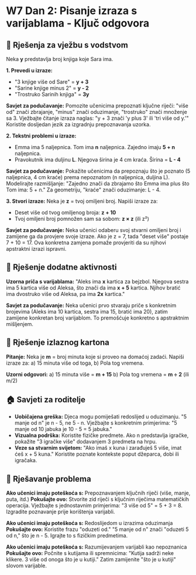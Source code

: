 # W7 Dan 2: Pisanje izraza s varijablama - Ključ odgovora

## 📝 Rješenja za vježbu s vodstvom

Neka **y** predstavlja broj knjiga koje Sara ima.

**1. Prevedi u izraze:**
   - "3 knjige više od Sare" = **y + 3**
   - "Sarine knjige minus 2" = **y - 2**
   - "Trostruko Sarinih knjiga" = **3y**

**Savjet za podučavanje:** Pomozite učenicima prepoznati ključne riječi: "više od" znači zbrajanje, "minus" znači oduzimanje, "trostruko" znači množenje sa 3. Vježbajte čitanje izraza naglas: "y + 3 znači 'y plus 3' ili 'tri više od y.'" Koristite dosljedan jezik za izgradnju prepoznavanja uzorka.

**2. Tekstni problemi u izraze:**
   - Emma ima 5 naljepnica. Tom ima **n** naljepnica. Zajedno imaju **5 + n** naljepnica.
   - Pravokutnik ima duljinu **L**. Njegova širina je 4 cm kraća. Širina = **L - 4**

**Savjet za podučavanje:** Pokažite učenicima da prepoznaju što je poznato (5 naljepnica, 4 cm kraće) prema nepoznatom (n naljepnica, duljina L). Modelirajte razmišljanje: "Zajedno znači da zbrajamo što Emma ima plus što Tom ima: 5 + n." Za geometriju, "kraće" znači oduzimanje: L - 4.

**3. Stvori izraze:** Neka je **z** = tvoj omiljeni broj. Napiši izraze za:
   - Deset više od tvog omiljenog broja: **z + 10**
   - Tvoj omiljeni broj pomnožen sam sa sobom: **z × z** (ili z²)

**Savjet za podučavanje:** Neka učenici odaberu svoj stvarni omiljeni broj i zamijene ga da provjere svoje izraze. Ako je z = 7, tada "deset više" postaje 7 + 10 = 17. Ova konkretna zamjena pomaže provjeriti da su njihovi apstraktni izrazi ispravni.

## 🚀 Rješenje dodatne aktivnosti

**Uzorna priča s varijablama:**
"Aleks ima **x** kartica za bejzbol. Njegova sestra ima 5 kartica više od Aleksa, što znači da ima **x + 5** kartica. Njihov bratić ima dvostruko više od Aleksa, pa ima **2x** kartica."

**Savjet za podučavanje:** Neka učenici prvo stvaraju priče s konkretnim brojevima (Aleks ima 10 kartica, sestra ima 15, bratić ima 20), zatim zamijene konkretan broj varijablom. To premošćuje konkretno s apstraktnim mišljenjem.

## 🎯 Rješenje izlaznog kartona

**Pitanje:** Neka je **m** = broj minuta koje si proveo na domaćoj zadaći. Napiši izraze za: a) 15 minuta više od toga, b) Pola tog vremena.

**Uzorni odgovori:**
a) 15 minuta više = **m + 15**
b) Pola tog vremena = **m ÷ 2** (ili m/2)

## 🏠 Savjeti za roditelje

- **Uobičajena greška:** Djeca mogu pomiješati redoslijed u oduzimanju. "5 manje od n" je n - 5, ne 5 - n. Vježbajte s konkretnim primjerima: "5 manje od 10 jabuka je 10 - 5 = 5 jabuka."
- **Vizualna podrška:** Koristite fizičke predmete. Ako n predstavlja igračke, pokažite "3 igračke više" dodavanjem 3 predmeta na hrpu.
- **Veze sa stvarnim svijetom:** "Ako imaš x kuna i zarađuješ 5 više, imat ćeš x + 5 kuna." Koristite poznate kontekste poput džeparca, dobi ili igračaka.

## 🔧 Rješavanje problema

**Ako učenici imaju poteškoća s:** Prepoznavanjem ključnih riječi (više, manje, puta, itd.)
**Pokušajte ovo:** Stvorite zid riječi s ključnim riječima matematičkih operacija. Vježbajte s jednostavnim primjerima: "3 više od 5" = 5 + 3 = 8. Izgradite poznavanje prije korištenja varijabli.

**Ako učenici imaju poteškoća s:** Redoslijedom u izrazima oduzimanja
**Pokušajte ovo:** Koristite frazu "oduzeti od." "5 manje od n" znači "oduzeti 5 od n," što je n - 5. Igrajte to s fizičkim predmetima.

**Ako učenici imaju poteškoća s:** Razumijevanjem varijabli kao nepoznanica
**Pokušajte ovo:** Počnite s kutijama ili spremnicima: "Kutija sadrži neke klikere. 3 više od onoga što je u kutiji." Zatim zamijenite "što je u kutiji" slovom varijable.